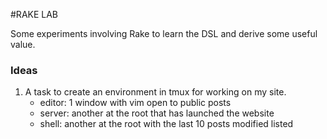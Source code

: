 #RAKE LAB

Some experiments involving Rake to learn the DSL and derive some useful value.

### Ideas

1. A task to create an environment in tmux for working on my site.
    - editor: 1 window with vim open to public posts
    - server: another at the root that has launched the website
    - shell: another at the root with the last 10 posts modified listed

